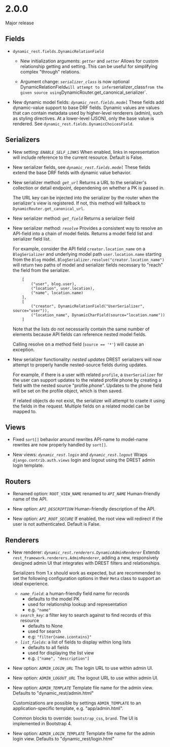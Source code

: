 # 2.0.0
Major release

## Fields

- `dynamic_rest.fields.DynamicRelationField`
    - New initialization arguments: *`getter`* and *`setter`*
        Allows for custom relationship getting and setting.
        This can be useful for simplifying complex "through" relations.

    - Argument change: *`serializer_class`* is now optional
        DynamicRelationField` will attempt to infer `serializer_class` from the
        given source using `DynamicRouter.get_canonical_serializer`.

- New dynamic model fields: *`dynamic_rest.fields.model`*
    These fields add dynamic-value support to base DRF fields.
    Dynamic values are values that can contain metadata used
    by higher-level renderers (admin), such as styling directives.
    At a lower-level (JSON), only the base value is rendered.
    See `dynamic_rest.fields.DynamicChoicesField`.

## Serializers

- New setting: *`ENABLE_SELF_LINKS`*
    When enabled, links in representation will include reference to the current resource.
    Default is False.

- New serializer fields, see *`dynamic_rest.fields.model`*
    These fields extend the base DRF fields with dynamic value behavior.

- New serializer method: *`get_url`*
    Returns a URL to the serializer's collection or detail endpoint,
    dependening on whether a PK is passed in.

    The URL key can be injected into the serializer by the router when
    the serializer's view is registered.
    If not, this method will fallback to `DynamicRouter.get_canonical_url`.

- New serializer method: *`get_field`*
    Returns a serializer field

- New serializer method: *`resolve`*
    Provides a consistent way to resolve an API-field
    into a chain of model fields. Returns a model field list
    and serializer field list.

    For example, consider the API field `creator.location_name`
    on a `BlogSerializer` and underlying model path 
    `user.location.name` starting from the `Blog` model.
    `BlogSerializer.resolve("creator.location_name")`
    will return two paths of model and serializer fields necessary
    to "reach" the field from the serializer.

    ```
        [
            ("user", blog.user),
            ("location", user.location),
            ("name", location.name)
        ],
        [
            ("creator", DynamicRelationField("UserSerializer", source="user")),
            ("location_name", DynamicCharField(source="location.name"))
        ]
    ```

    Note that the lists do not necessarily contain the same number of elements
    because API fields can reference nested model fields.

    Calling resolve on a method field (`source == '*'`) will cause an exception.

- New serializer functionality: *nested updates*
    DREST serializers will now attempt to properly handle
    nested-source fields during updates.
    
    For example, if there is a user with related `profile`,
    a `UserSerializer` for the user can support updates
    to the related profile phone by creating a field with
    the nested source "profile.phone". Updates to the phone field
    will be set on the profile object, which is then saved.

    If related objects do not exist, the serializer will attempt
    to craete it using the fields in the request.
    Multiple fields on a related model can be mapped to.

## Views

- Fixed `sort[]` behavior around rewrites
    API-name to model-name rewrites are now properly handled by `sort[]`.

- New views: *`dynamic_rest.login`* and *`dynamic_rest.logout`*
    Wraps `django.contrib.auth.views` login and logout
    using the DREST admin login template.

## Routers

- Renamed option: `ROOT_VIEW_NAME` renamed to *`API_NAME`*
    Human-friendly name of the API.

- New option: *`API_DESCRIPTION`*
    Human-friendly description of the API.

- New option: *`API_ROOT_SECURE`*
    If enabled, the root view will redirect if the user is not authenticated.
    Default is False.

## Renderers

- New renderer: *`dynamic_rest.renderers.DynamicAdminRenderer`*
    Extends `rest_framework.renderers.AdminRenderer`, adding a
    new, responsively designed admin UI that integrates with DREST filters
    and relationships.
    
    Serializers from 1.x should work as expected, but are recommended to set
    the following configuration options in their `Meta` class to support an
    ideal experience.

    - *`name_field`*: a human-friendly field name for records
        - defaults to the model PK
        - used for relationship lookup and representation
        - e.g. `"name"`
    - *`search_key`*: a filter key to search against to find records of this resource
        - defaults to None
        - used for search
        - e.g: `"filter{name.icontains}"`
    - *`list_fields`*: a list of fields to display within long lists
        - defaults to all fields
        - used for displaying the list view
        - e.g. `["name", "description"]`

- New option: *`ADMIN_LOGIN_URL`*
    The login URL to use within admin UI.

- New option: *`ADMIN_LOGOUT_URL`*
    The logout URL to use within admin UI.

- New option: *`ADMIN_TEMPLATE`*
    Template file name for the admin view.
    Defaults to "dynamic_rest/admin.html"

    Customizations are possible by settings `ADMIN_TEMPLATE` to an
    application-specific template, e.g. "app/admin.html".

    Common blocks to override: `bootstrap_css`, `brand`.
    The UI is implemented in Bootstrap 4.

- New option: *`ADMIN_LOGIN_TEMPLATE`*
    Template file name for the admin login view.
    Defaults to "dynamic_rest/login.html"
